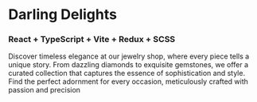 # Darling Delights

### React + TypeScript + Vite + Redux + SCSS

Discover timeless elegance at our jewelry shop, where every piece tells a unique story. From dazzling diamonds to exquisite gemstones, we offer a curated collection that captures the essence of sophistication and style. Find the perfect adornment for every occasion, meticulously crafted with passion and precision
